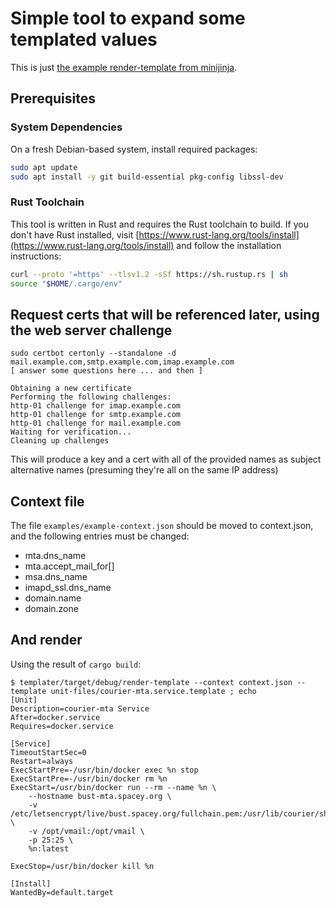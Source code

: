 # Simple tool to expand some templated values

This is just [the example render-template from minijinja](https://github.com/mitsuhiko/minijinja/tree/main/examples/render-template).

## Prerequisites

### System Dependencies

On a fresh Debian-based system, install required packages:

```bash
sudo apt update
sudo apt install -y git build-essential pkg-config libssl-dev
```

### Rust Toolchain

This tool is written in Rust and requires the Rust toolchain to build. If you don't have Rust installed, visit [https://www.rust-lang.org/tools/install](https://www.rust-lang.org/tools/install) and follow the installation instructions:

```bash
curl --proto '=https' --tlsv1.2 -sSf https://sh.rustup.rs | sh
source "$HOME/.cargo/env"
```

## Request certs that will be referenced later, using the web server challenge

```
sudo certbot certonly --standalone -d mail.example.com,smtp.example.com,imap.example.com
[ answer some questions here ... and then ]

Obtaining a new certificate
Performing the following challenges:
http-01 challenge for imap.example.com
http-01 challenge for smtp.example.com
http-01 challenge for mail.example.com
Waiting for verification...
Cleaning up challenges

```

This will produce a key and a cert with all of the provided names as
subject alternative names (presuming they're all on the same IP address)

## Context file

The file `examples/example-context.json` should be moved to context.json, and 
the following entries must be changed:

- mta.dns_name
- mta.accept_mail_for[]
- msa.dns_name
- imapd_ssl.dns_name
- domain.name
- domain.zone


## And render
Using the result of `cargo build`:

```
$ templater/target/debug/render-template --context context.json --template unit-files/courier-mta.service.template ; echo
[Unit]
Description=courier-mta Service
After=docker.service
Requires=docker.service

[Service]
TimeoutStartSec=0
Restart=always
ExecStartPre=-/usr/bin/docker exec %n stop
ExecStartPre=-/usr/bin/docker rm %n
ExecStart=/usr/bin/docker run --rm --name %n \
    --hostname bust-mta.spacey.org \
    -v /etc/letsencrypt/live/bust.spacey.org/fullchain.pem:/usr/lib/courier/share/esmtpd.pem \
    -v /opt/vmail:/opt/vmail \
    -p 25:25 \
    %n:latest

ExecStop=/usr/bin/docker kill %n

[Install]
WantedBy=default.target
```
